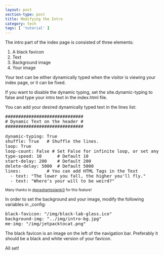 ```yaml
---
layout: post
section-type: post
title: Modifying the Intro
category: tech
tags: [ 'tutorial' ]
---
```


The intro part of the index page is consisted of three elements:

<ol>
  <li>A black favicon</li>
  <li>Text</li>
  <li>Background image</li>
  <li>Your image</li>
</ol>

Your text can be either dynamically typed when the visitor is viewing your index page, or it can be fixed.

If you want to disable the dynamic typing, set the site.dynamic-typing to false and type your intro text in the index.html file.

You can add your desired dynamically typed text in the lines list:

<pre style="text-align: left">
##############################
# Dynamic Text on the header #
##############################

dynamic-typing: True
shuffle: True	# Shuffle the lines.
loop: True
loop-count:	False # Set False for infinite loop, or set any number for finite loop.
type-speed:	10		# Default 10
start-delay: 200	# Default 200
delete-delay: 5000	# Default 5000
lines:			# You can add HTML Tags in the Text
  - text: "The lower you fall, the higher you'll fly."
  - text: "Where’s your will to be weird?"
</pre>

<small>Many thanks to <a href="https://github.com/prashantsolanki3" target="_blank">@prashantsolanki3</a> for this feature!</small>

In order to set the background and your image, modify the following variables in _config:

<pre style="text-align: left">
black-favicon: "/img/black-lab-glass.ico"
background-img: "../img/intro-bg.jpg"
me-img: "/img/jetpacktocat.png"
</pre>

The black favicon is an image on the left of the navigation bar.
Preferably it should be a black and white version of your favicon.

All set!
